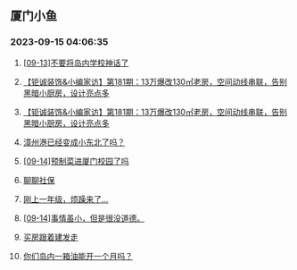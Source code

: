 ## 厦门小鱼 
### 2023-09-15 04:06:35

1. [[09-13]不要将岛内学校神话了](http://bbs.xmfish.com/read-htm-tid-18071872.html)

2. [【钜诚装饰&小编家访】第181期：13万爆改130㎡老房，空间动线串联，告别黑暗小厨房，设计亮点多](http://bbs.xmfish.com/read-htm-tid-18072165.html)

3. [【钜诚装饰&小编家访】第181期：13万爆改130㎡老房，空间动线串联，告别黑暗小厨房，设计亮点多](http://bbs.xmfish.com/read-htm-tid-18072154.html)

4. [漳州港已经变成小东北了吗？](http://bbs.xmfish.com/read-htm-tid-18071936.html)

5. [[09-14]预制菜进厦门校园了吗](http://bbs.xmfish.com/read-htm-tid-18071934.html)

6. [聊聊社保](http://bbs.xmfish.com/read-htm-tid-18072136.html)

7. [刚上一年级，烦躁来了…](http://bbs.xmfish.com/read-htm-tid-18072265.html)

8. [[09-14]事情虽小，但是很没道德。](http://bbs.xmfish.com/read-htm-tid-18071941.html)

9. [买房跟着建发走](http://bbs.xmfish.com/read-htm-tid-18072243.html)

10. [你们岛内一箱油能开一个月吗？](http://bbs.xmfish.com/read-htm-tid-18072117.html)

